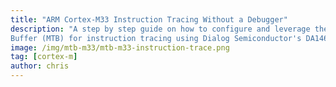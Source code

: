 ```yaml
---
title: "ARM Cortex-M33 Instruction Tracing Without a Debugger"
description: "A step by step guide on how to configure and leverage the Cortex M33 Micro Trace
Buffer (MTB) for instruction tracing using Dialog Semiconductor's DA14695 MCU"
image: /img/mtb-m33/mtb-m33-instruction-trace.png
tag: [cortex-m]
author: chris
---
```

